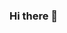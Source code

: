 ### Hi there 👋

<!--
**robertlinf/robertlinf** is a ✨ _special_ ✨ repository because its `README.md` (this file) appears on your GitHub profile.

Here are some ideas to get you started:

- 🔭 I’m currently studying on systems engineer...
- 🌱 I’m currently learning about github...
- 👯 I’m looking to collaborate on create a project about data...
- 🤔 I’m looking for help with the ...
- 💬 Ask me about my favorite movie...
- 📫 How to reach me: robertlinf...
- 😄 Pronouns: he...
- ⚡ Fun fact: I am tall...
-->
